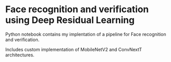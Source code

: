 # Face recognition and verification using Deep Residual Learning

Python notebook contains my implentation of a pipeline for Face recognition and verification.

Includes custom implementation of MobileNetV2 and ConvNextT architectures.
